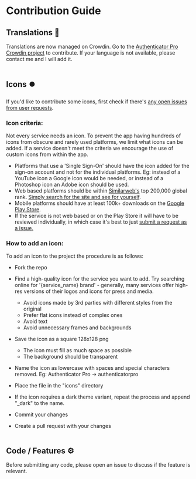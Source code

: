 # Contribution Guide 

## Translations 💬

Translations are now managed on Crowdin. Go to the [Authenticator Pro Crowdin project](https://crwd.in/authenticator-pro) to contribute. If your language is not available, please contact me and I will add it.
<br></br>

## Icons ⏺️

If you'd like to contribute some icons, first check if there's [any open issues from user requests](https://github.com/jamie-mh/AuthenticatorPro/issues?q=is%3Aopen+is%3Aissue+label%3Aenhancement).

### Icon criteria:
Not every service needs an icon. To prevent the app having hundreds of icons from obscure and rarely used platforms, we limit what icons can be added. If a service doesn't meet the criteria we encourage the use of custom icons from within the app.

- Platforms that use a 'Single Sign-On' should have the icon added for the sign-on account and not for the individual platforms. Eg: instead of a YouTube icon a Google icon would be needed, or instead of a Photoshop icon an Adobe icon should be used.
- Web based platforms should be within [Similarweb's](https://www.similarweb.com) top 200,000 global rank. [Simply search for the site and see for yourself](https://www.similarweb.com).
- Mobile platforms should have at least 100k+ downloads on the [Google Play Store](https://play.google.com/). 
- If the service is not web based or on the Play Store it will have to be reviewed individually, in which case it's best to just [submit a request as a issue.](https://github.com/jamie-mh/AuthenticatorPro/issues/new?assignees=&labels=enhancement&template=icon_request.md&title=)

### How to add an icon:
To add an icon to the project the procedure is as follows:

* Fork the repo

* Find a high-quality icon for the service you want to add. Try searching online for '{service_name} brand' - generally, many services offer high-res versions of their logos and icons for press and media.
  
    * Avoid icons made by 3rd parties with different styles from the original
    * Prefer flat icons instead of complex ones
    * Avoid text
    * Avoid unnecessary frames and backgrounds
  
* Save the icon as a square 128x128 png

  * The icon must fill as much space as possible
  * The background should be transparent

* Name the icon as lowercase with spaces and special characters removed. Eg: Authenticator Pro -> authenticatorpro
  
* Place the file in the "icons" directory

* If the icon requires a dark theme variant, repeat the process and append "_dark" to the name.

* Commit your changes

* Create a pull request with your changes
<br></br>

## Code / Features ⚙️

Before submitting any code, please open an issue to discuss if the feature is relevant.
